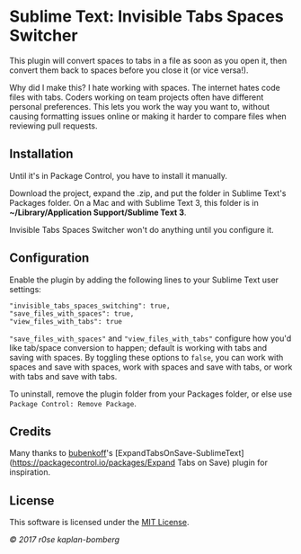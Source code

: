 
# Sublime Text: Invisible Tabs Spaces Switcher

This plugin will convert spaces to tabs in a file as soon as you open it, then convert them back to spaces before you close it (or vice versa!).

Why did I make this? I hate working with spaces. The internet hates code files with tabs. Coders working on team projects often have different personal preferences. This lets you work the way you want to, without causing formatting issues online or making it harder to compare files when reviewing pull requests.

## Installation

Until it's in Package Control, you have to install it manually.

Download the project, expand the .zip, and put the folder in Sublime Text's Packages folder. On a Mac and with Sublime Text 3, this folder is in **~/Library/Application Support/Sublime Text 3**.

Invisible Tabs Spaces Switcher won't do anything until you configure it.

## Configuration

Enable the plugin by adding the following lines to your Sublime Text user settings:

```
"invisible_tabs_spaces_switching": true,
"save_files_with_spaces": true,
"view_files_with_tabs": true
```

`"save_files_with_spaces"` and `"view_files_with_tabs"` configure how you'd like tab/space conversion to happen; default is working with tabs and saving with spaces. By toggling these options to `false`, you can work with spaces and save with spaces, work with spaces and save with tabs, or work with tabs and save with tabs.

To uninstall, remove the plugin folder from your Packages folder, or else use `Package Control: Remove Package`.

## Credits

Many thanks to [bubenkoff](https://github.com/bubenkoff)'s [ExpandTabsOnSave-SublimeText](https://packagecontrol.io/packages/Expand Tabs on Save) plugin for inspiration.

## License

This software is licensed under the [MIT License](http://en.wikipedia.org/wiki/MIT_License).

*© 2017 r0se kaplan-bomberg*
